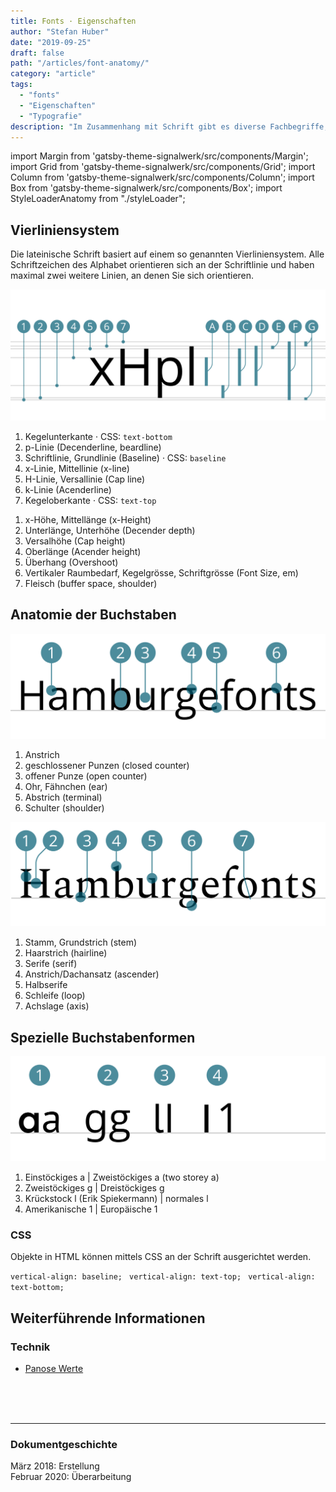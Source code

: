 ```yaml
---
title: Fonts · Eigenschaften
author: "Stefan Huber"
date: "2019-09-25"
draft: false
path: "/articles/font-anatomy/"
category: "article"
tags:
  - "fonts"
  - "Eigenschaften"
  - "Typografie"
description: "Im Zusammenhang mit Schrift gibt es diverse Fachbegriffe, die eine präzise und einfache Kommunikation ermöglichen."
---
```


import Margin from 'gatsby-theme-signalwerk/src/components/Margin';
import Grid from 'gatsby-theme-signalwerk/src/components/Grid';
import Column from 'gatsby-theme-signalwerk/src/components/Column';
import Box from 'gatsby-theme-signalwerk/src/components/Box';
import StyleLoaderAnatomy from "./styleLoader";

<StyleLoaderAnatomy/>



## Vierliniensystem

Die lateinische Schrift basiert auf einem so genannten Vierliniensystem. Alle Schriftzeichen des Alphabet orientieren sich an der Schriftlinie und haben maximal zwei weitere Linien, an denen Sie sich orientieren.

<Grid>

![Font anatomy](./img/anatomy/SVG/font-lines.svg)
<Column start="1" end="7">

1. Kegelunterkante · CSS: `text-bottom`
2. p-Linie (Decenderline, beardline)
3. Schriftlinie, Grundlinie (Baseline) · CSS: `baseline`
4. x-Linie, Mittellinie (x-line)
5. H-Linie, Versallinie (Cap line)
6. k-Linie (Acenderline)
7. Kegeloberkante · CSS: `text-top`

</Column>

<Column start="7" end="13">



<div class="list--upper-alpha">

1. x-Höhe, Mittellänge (x-Height)
2. Unterlänge, Unterhöhe (Decender depth)
3. Versalhöhe (Cap height)
4. Oberlänge (Acender height)
5. Überhang (Overshoot)
6. Vertikaler Raumbedarf, Kegelgrösse, Schriftgrösse (Font Size, em)
7. Fleisch (buffer space, shoulder)

</div>


</Column>

</Grid>


## Anatomie der Buchstaben


<Grid>

<Column start="1" end="9">

![Font anatomy](./img/anatomy/SVG/font-anatomy-01.svg)

</Column>

<Column start="9" end="13">

1. Anstrich
2. geschlossener Punzen (closed counter)
3. offener Punze (open counter)
4. Ohr, Fähnchen (ear)
5. Abstrich (terminal)
6. Schulter (shoulder)

</Column>

</Grid>



<Grid>

<Column start="1" end="9">

![Font anatomy](./img/anatomy/SVG/font-anatomy-02.svg)


</Column>

<Column start="9" end="13">


1. Stamm, Grundstrich (stem)
2. Haarstrich (hairline)
3. Serife (serif)
4. Anstrich/Dachansatz (ascender)
5. Halbserife
6. Schleife (loop)
7. Achslage (axis)

</Column>

</Grid>



## Spezielle Buchstabenformen

<Grid>

<Column start="1" end="9">

![Font anatomy](./img/anatomy/SVG/font-character-forms.svg)

</Column>

<Column start="9" end="13">

1. Einstöckiges a | Zweistöckiges a (two storey a)
2. Zweistöckiges g | Dreistöckiges g
3. Krückstock l (Erik Spiekermann) | normales l
4. Amerikanische 1 | Europäische 1

</Column>

</Grid>




<Grid>

<Column start="1" end="9">

</Column>

<Column start="9" end="13">

</Column>

</Grid>







<Grid>

<Column start="1" end="5">

</Column>

<Column start="5" end="13">

</Column>

</Grid>


### CSS
Objekte in HTML können mittels CSS an der Schrift ausgerichtet werden.


<div class="big-anatomy">
  <code><span class="inlinebox" style=""></span>vertical-align: baseline; </code>
  <code><span class="inlinebox" style="vertical-align: text-top"></span>vertical-align: text-top; </code>
  <code><span class="inlinebox" style="vertical-align: text-bottom"></span>vertical-align: text-bottom; </code>
</div>



## Weiterführende Informationen


### Technik
* [Panose Werte](https://twitter.com/ellmerstefan/status/934190602421448705/photo/1)


<br />
<br />
<br />
<hr />


### Dokumentgeschichte
März 2018: Erstellung  
Februar 2020: Überarbeitung  



<br />
<br />

